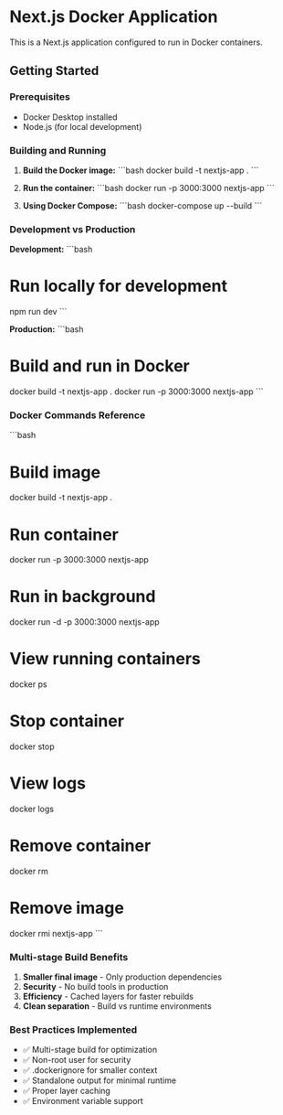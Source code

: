 # Next.js Docker Application

This is a Next.js application configured to run in Docker containers.

## Getting Started

### Prerequisites

- Docker Desktop installed
- Node.js (for local development)

### Building and Running

1. **Build the Docker image:**
   \`\`\`bash
   docker build -t nextjs-app .
   \`\`\`

2. **Run the container:**
   \`\`\`bash
   docker run -p 3000:3000 nextjs-app
   \`\`\`

3. **Using Docker Compose:**
   \`\`\`bash
   docker-compose up --build
   \`\`\`

### Development vs Production

**Development:**
\`\`\`bash

# Run locally for development

npm run dev
\`\`\`

**Production:**
\`\`\`bash

# Build and run in Docker

docker build -t nextjs-app .
docker run -p 3000:3000 nextjs-app
\`\`\`

### Docker Commands Reference

\`\`\`bash

# Build image

docker build -t nextjs-app .

# Run container

docker run -p 3000:3000 nextjs-app

# Run in background

docker run -d -p 3000:3000 nextjs-app

# View running containers

docker ps

# Stop container

docker stop <container-id>

# View logs

docker logs <container-id>

# Remove container

docker rm <container-id>

# Remove image

docker rmi nextjs-app
\`\`\`

### Multi-stage Build Benefits

1. **Smaller final image** - Only production dependencies
2. **Security** - No build tools in production
3. **Efficiency** - Cached layers for faster rebuilds
4. **Clean separation** - Build vs runtime environments

### Best Practices Implemented

- ✅ Multi-stage build for optimization
- ✅ Non-root user for security
- ✅ .dockerignore for smaller context
- ✅ Standalone output for minimal runtime
- ✅ Proper layer caching
- ✅ Environment variable support
